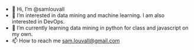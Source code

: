 - 👋 Hi, I’m @samlouvall
- 👀 I’m interested in data mining and machine learning. I am also interested in DevOps. 
- 🌱 I’m currently learning data mining in python for class and javascript on my own. 
- 📫 How to reach me sam.louvall@gmail.com



